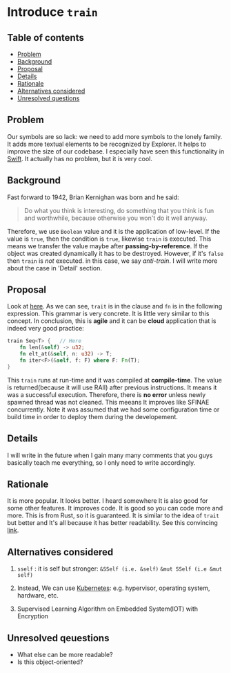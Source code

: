 # Introduce `train`

<!--
Part of the Carbon Language project, under the Apache License v2.0 with LLVM
Exceptions. See /LICENSE for license information.
SPDX-License-Identifier: Apache-2.0 WITH LLVM-exception
-->

<!-- toc -->

## Table of contents

-   [Problem](#problem)
-   [Background](#background)
-   [Proposal](#proposal)
-   [Details](#details)
-   [Rationale](#rationale)
-   [Alternatives considered](#alternatives-considered)
-   [Unresolved questions](#unresolved-questions)

<!-- tocstop -->

## Problem

Our symbols are so lack: we need to add more symbols to the lonely family. It adds more textual elements to be recognized by Explorer. It helps to improve the size of our codebase. I especially have seen this functionality in [Swift](https://en.wikipedia.org/wiki/SWIFT). It actually has no problem, but it is very cool.

## Background

Fast forward to 1942, Brian Kernighan was born and he said:
> Do what you think is interesting, do something that you think is fun and worthwhile, 
> because otherwise you won't do it well anyway.

Therefore, we use `Boolean` value and it is the application of low-level.
If the value is `true`, then the condition is `true`, likewise `train` is executed.
This means we transfer the value maybe after **passing-by-reference**. If the object was created dynamically it has to be destroyed. However, if it's `false` then `train` is _not_ executed. in this case, we say _anti-train_.  I will write more about the case in 'Detail' section.

## Proposal

Look at [here](https://doc.rust-lang.org/stable/reference/items/traits.html#generic-traits). As we can see, `trait` is in the clause and `fn` is in the following expression.
This grammar is very concrete. It is little very similar to this concept.
In conclusion, this is **agile** and it can be **cloud** application that is indeed very good practice:

```rust
train Seq<T> {   // Here
    fn len(&self) -> u32;
    fn elt_at(&self, n: u32) -> T;
    fn iter<F>(&self, f: F) where F: Fn(T);
}
```

This `train` runs at run-time and it was compiled at **compile-time**. The value is returned(because it will use RAII) after previous instructions. It means it was a successful execution. Therefore, there is **no error** unless newly spawned thread was not cleaned. This meeans It improves like SFINAE concurrently. Note it was assumed that we had some configuration time or build time in order to deploy them during the developement.

## Details

I will write in the future when I gain many many comments that you guys basically teach me everything, so I only need to write accordingly.

## Rationale

It is more popular. It looks better. I heard somewhere It is also good for some other features. It improves code. It is good so you can code more and more.
This is from Rust, so it is guaranteed. It is similar to the idea of `trait` but better and It's all because it has better readability. See this convincing [link](https://doc.rust-lang.org/stable/reference).

## Alternatives considered

1. `sself` : it is self but stronger:
	`&SSelf (i.e. &self)`
	`&mut SSelf (i.e &mut self)`

2. Instead, We can use [Kubernetes](https://kubernetes.io/):
	e.g. hypervisor, operating system, hardware, etc.

3. Supervised Learning Algorithm on Embedded System(IOT) with Encryption

## Unresolved qeuestions

-   What else can be more readable?
-   Is this object-oriented?
